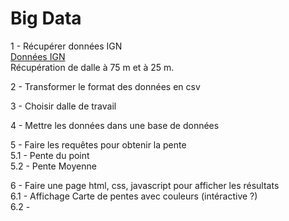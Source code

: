 # Big Data

1 - Récupérer données IGN  
[Données IGN](http://professionnels.ign.fr/bdalti)  
Récupération de dalle à 75 m et à 25 m.

2 - Transformer le format des données en csv

3 - Choisir dalle de travail   

4 - Mettre les données dans une base de données

5 - Faire les requêtes pour obtenir la pente  
  5.1 - Pente du point  
  5.2 - Pente Moyenne

6 - Faire une page html, css, javascript pour afficher les résultats  
6.1 - Affichage Carte de pentes avec couleurs (intéractive ?)  
6.2 - 
